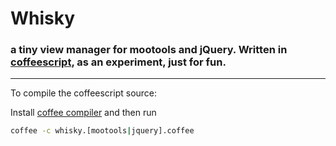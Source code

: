 # Whisky

### a tiny view manager for mootools and jQuery. Written in [coffeescript](http://jashkenas.github.com/coffee-script/), as an experiment, just for fun.

---

To compile the coffeescript source: 
  
Install [coffee compiler](http://jashkenas.github.com/coffee-script/#installation) and then run
  
```bash
coffee -c whisky.[mootools|jquery].coffee
```

